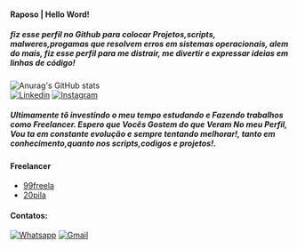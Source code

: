 #### Raposo | Hello Word!
##### fiz esse perfil no Github para colocar Projetos,scripts, malweres,progamas que resolvem erros em sistemas operacionais, alem do mais, fiz esse perfil para me distrair, me divertir e expressar ideias em linhas de código!
![Anurag's GitHub stats](https://github-readme-stats.vercel.app/api?username=Raposo67&show_icons=true&theme=dark)            
[![Linkedin](https://www.linkedin.com/in/fernando-azevedo-serejo-93ab6a282?utm_source=share&utm_campaign=share_via&utm_content=profile&utm_medium=android_app)](https://www.linkedin.com/in/fernando-raposo-93ab6a282?utm_source=share&utm_campaign=share_via&utm_content=profile&utm_medium=android_app)
[![Instagram](https://img.shields.io/badge/Instagram-E4405F?style=for-the-badge&logo=instagram&logoColor=white)](https://www.instagram.com/raposofern?igsh=M3luZmU3ZHBpOWtp)

##### Ultimamente tô investindo o meu tempo estudando e Fazendo trabalhos como Freelancer. Espero que Vocês Gostem do que Veram No meu Perfil, Vou ta em constante evolução e sempre tentando melhorar!, tanto em conhecimento,quanto nos scripts,codigos e projetos!.

#### Freelancer
<ul>
 <li><a href="https://www.99freelas.com.br/user/Sr.RAPOSO">99freela</a></li>
  <li><a href="https://www.vintepila.com.br/user-profile/NjE1MTIzNzEzNzg=/">20pila</a></li>
</ul>

#### Contatos:
[![Whatsapp](https://img.shields.io/badge/WhatsApp-25D366?style=for-the-badge&logo=whatsapp&logoColor=white)](https://wa.me/5598981858181)
[![Gmail](https://img.shields.io/badge/Gmail-D14836?style=for-the-badge&logo=gmail&logoColor=white)](fernadoazevedofernandoserjo@gmail.com)
